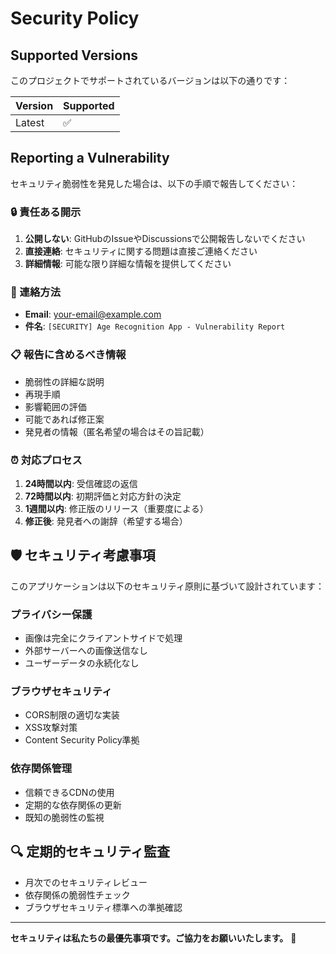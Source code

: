 # Security Policy

## Supported Versions

このプロジェクトでサポートされているバージョンは以下の通りです：

| Version | Supported          |
| ------- | ------------------ |
| Latest  | :white_check_mark: |

## Reporting a Vulnerability

セキュリティ脆弱性を発見した場合は、以下の手順で報告してください：

### 🔒 責任ある開示

1. **公開しない**: GitHubのIssueやDiscussionsで公開報告しないでください
2. **直接連絡**: セキュリティに関する問題は直接ご連絡ください
3. **詳細情報**: 可能な限り詳細な情報を提供してください

### 📧 連絡方法

- **Email**: your-email@example.com
- **件名**: `[SECURITY] Age Recognition App - Vulnerability Report`

### 📋 報告に含めるべき情報

- 脆弱性の詳細な説明
- 再現手順
- 影響範囲の評価
- 可能であれば修正案
- 発見者の情報（匿名希望の場合はその旨記載）

### ⏰ 対応プロセス

1. **24時間以内**: 受信確認の返信
2. **72時間以内**: 初期評価と対応方針の決定
3. **1週間以内**: 修正版のリリース（重要度による）
4. **修正後**: 発見者への謝辞（希望する場合）

## 🛡️ セキュリティ考慮事項

このアプリケーションは以下のセキュリティ原則に基づいて設計されています：

### プライバシー保護
- 画像は完全にクライアントサイドで処理
- 外部サーバーへの画像送信なし
- ユーザーデータの永続化なし

### ブラウザセキュリティ
- CORS制限の適切な実装
- XSS攻撃対策
- Content Security Policy準拠

### 依存関係管理
- 信頼できるCDNの使用
- 定期的な依存関係の更新
- 既知の脆弱性の監視

## 🔍 定期的セキュリティ監査

- 月次でのセキュリティレビュー
- 依存関係の脆弱性チェック
- ブラウザセキュリティ標準への準拠確認

---

**セキュリティは私たちの最優先事項です。ご協力をお願いいたします。** 🔐